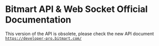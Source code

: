 # Bitmart API & Web Socket Official Documentation


This version of the API is obsolete, please check the new API document [`https://developer-pro.bitmart.com/`](https://developer-pro.bitmart.com/)
